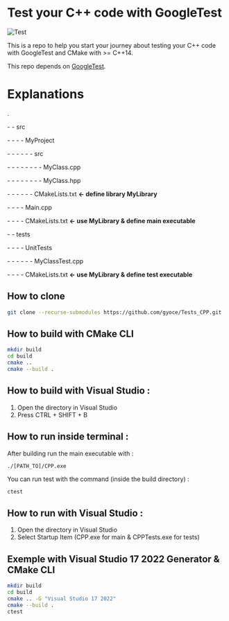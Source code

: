 # Test your C++ code with GoogleTest
![Test](https://github.com/gyoce/Tests_CPP/actions/workflows/cmake.yml/badge.svg)

This is a repo to help you start your journey about testing your C++ code with GoogleTest and CMake with >= C++14.

This repo depends on [GoogleTest](https://github.com/google/googletest).


# Explanations
.

\- - src

\- - - - MyProject

\- - - - - - src

\- - - - - - - - MyClass.cpp

\- - - - - - - - MyClass.hpp

\- - - - - - CMakeLists.txt **<- define library MyLibrary**

\- - - - Main.cpp

\- - - - CMakeLists.txt **<- use MyLibrary & define main executable**

\- - tests

\- - - - UnitTests

\- - - - - - MyClassTest.cpp 

\- - - - CMakeLists.txt **<- use MyLibrary & define test executable**



## How to clone
```bash
git clone --recurse-submodules https://github.com/gyoce/Tests_CPP.git
```

## How to build with CMake CLI

```bash
mkdir build
cd build
cmake ..
cmake --build .
```

## How to build with Visual Studio :
1. Open the directory in Visual Studio
2. Press CTRL + SHIFT + B

## How to run inside terminal  :
After building run the main executable with :
```bash
./[PATH_TO]/CPP.exe
```
You can run test with the command (inside the build directory) :
```
ctest
```

## How to run with Visual Studio :
1. Open the directory in Visual Studio
2. Select Startup Item (CPP.exe for main & CPPTests.exe for tests)

## Exemple with Visual Studio 17 2022 Generator & CMake CLI
```bash
mkdir build
cd build
cmake .. -G "Visual Studio 17 2022"
cmake --build .
ctest
```
